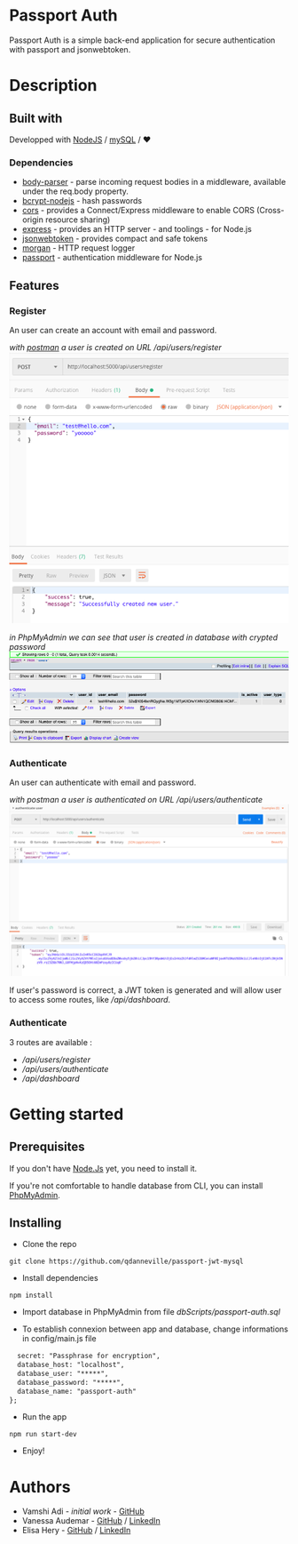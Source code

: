# Passport Auth

Passport Auth is a simple back-end application for secure authentication with passport and jsonwebtoken.

# Description

## Built with

Developped with [NodeJS](https://nodejs.org/en/NodeJS) / [mySQL](https://www.mysql.com/fr/MySQL) / :heart:

### Dependencies

- [body-parser](https://www.npmjs.com/package/body-parser) - parse incoming request bodies in a middleware, available under the req.body property.
- [bcrypt-nodejs](https://www.npmjs.com/package/bcrypt) - hash passwords
- [cors](https://www.npmjs.com/package/cors) - provides a Connect/Express middleware to enable CORS (Cross-origin resource sharing)
- [express](https://www.npmjs.com/package/express) - provides an HTTP server - and toolings - for Node.js
- [jsonwebtoken](https://www.npmjs.com/package/jsonwebtoken) - provides compact and safe tokens
- [morgan](https://www.npmjs.com/package/morgan) - HTTP request logger
- [passport](https://www.npmjs.com/package/passport) - authentication middleware for Node.js

## Features

### Register

An user can create an account with email and password.

_with [postman](https://www.getpostman.com/) a user is created on URL /api/users/register_
![postman_register](./screenshots/Screen01-postman.png)

_in PhpMyAdmin we can see that user is created in database with crypted password_
![phpmyadminn](./screenshots/Screen02-PMA.png)

### Authenticate

An user can authenticate with email and password.

_with postman a user is authenticated on URL /api/users/authenticate_
![postman_auth](./screenshots/Screen03-postman_auth.png)

If user's password is correct, a JWT token is generated and will allow user to access some routes, like _/api/dashboard_.

### Authenticate

3 routes are available :

- _/api/users/register_
- _/api/users/authenticate_
- _/api/dashboard_

# Getting started

## Prerequisites

If you don't have [Node.Js](https://nodejs.org/en/download/) yet, you need to install it.

If you're not comfortable to handle database from CLI, you can install [PhpMyAdmin](https://www.phpmyadmin.net/).

## Installing

- Clone the repo

```
git clone https://github.com/qdanneville/passport-jwt-mysql
```

- Install dependencies

```
npm install
```

- Import database in PhpMyAdmin from file
  _dbScripts/passport-auth.sql_

- To establish connexion between app and database, change informations in config/main.js file

```module.exports = {
  secret: "Passphrase for encryption",
  database_host: "localhost",
  database_user: "*****",
  database_password: "*****",
  database_name: "passport-auth"
};
```

- Run the app

```
npm run start-dev
```

- Enjoy!

# Authors

- Vamshi Adi - _initial work_ - [GitHub](https://github.com/adivamshi)
- Vanessa Audemar - [GitHub](https://github.com/Vaudem) / [LinkedIn](https://www.linkedin.com/in/vaudem/)
- Elisa Hery - [GitHub](https://github.com/ElisaHery) / [LinkedIn](https://www.linkedin.com/in/elisa-hery/)